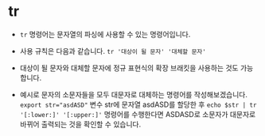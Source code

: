 # tr

- `tr` 명령어는 문자열의 파싱에 사용할 수 있는 명령어입니다. 

- 사용 규칙은 다음과 같습니다. `tr '대상이 될 문자' '대체할 문자'`

- 대상이 될 문자와 대체할 문자에 정규 표현식의 확장 브래킷을 사용하는 것도 가능합니다.

- 예시로 문자의 소문자들을 모두 대문자로 대체하는 명령어를 작성해보겠습니다. `export str="asdASD"` 변수 str에 문자열 asdASD를 할당한 후  `echo $str | tr '[:lower:]' '[:upper:]'` 명령어를 수행한다면 ASDASD로 소문자가 대문자로 바뀌어 출력되는 것을 확인할 수 있습니다.

